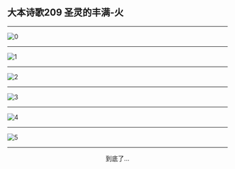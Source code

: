 
## 大本诗歌209 圣灵的丰满-火
        
<div id="aplayer0"></div>

---

<img alt="0" data-original="https://cdn.jsdelivr.net/gh/k34869/shi/data/d0208/0">

---

<img alt="1" data-original="https://cdn.jsdelivr.net/gh/k34869/shi/data/d0208/1">

---

<img alt="2" data-original="https://cdn.jsdelivr.net/gh/k34869/shi/data/d0208/2">

---

<img alt="3" data-original="https://cdn.jsdelivr.net/gh/k34869/shi/data/d0208/3">

---

<img alt="4" data-original="https://cdn.jsdelivr.net/gh/k34869/shi/data/d0208/4">

---

<img alt="5" data-original="https://cdn.jsdelivr.net/gh/k34869/shi/data/d0208/5">

---

<p style="text-align: center">到底了...</p>

<script src="/js/dist-view.js"></script>

<script>
MAIN.id = 'd0208';
        
const ap0 = new APlayer({
    container: document.getElementById('aplayer0'),
    volume: 1,
    loop: 'none',
    preload: 'none',
    audio: [{
        name: '大本诗歌209.mp3',
        artist: '大本诗歌',
        url: 'https://res.wx.qq.com/voice/getvoice?mediaid=MzI0NTk3MDM5M18yMjQ3NDkwMTg1',
        cover: '/favicon'
    }]
});
</script>
